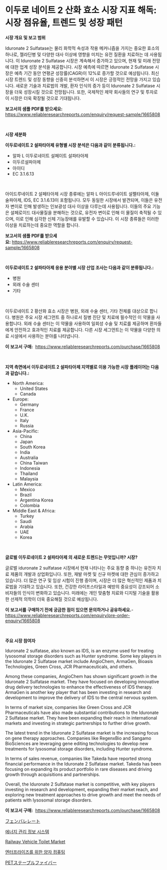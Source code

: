 <p><h1>이두로 네이트 2 산화 효소 시장 지표 해독: 시장 점유율, 트렌드 및 성장 패턴</h1></p><p><strong>시장 개요 및 보고 범위</strong></p>
<p><p>Iduronate 2 Sulfatase는 물리 화학적 속성과 작용 메커니즘을 가지는 중요한 효소의 하나로, 젤라딘병 및 다양한 대사 이상에 영향을 미치는 유전 질환을 치료하는 데 사용됩니다. 이 Iduronate 2 Sulfatase 시장은 계속해서 증가하고 있으며, 현재 및 미래 전망에 대한 업계 성장 분석을 제공합니다. 시장 예측에 따르면 Iduronate 2 Sulfatase 시장은 예측 기간 동안 연평균 성장률(CAGR)이 12%로 증가할 것으로 예상됩니다. 최신 시장 트렌드 및 성장 동향을 신중히 분석하면서 이 시장은 긍정적인 전망을 가지고 있습니다. 새로운 기술과 치료법의 개발, 환자 인식의 증가 등이 Iduronate 2 Sulfatase 시장을 더욱 성장시킬 것으로 전망됩니다. 또한, 국제적인 제약 회사들의 연구 및 투자로 이 시장은 더욱 확장될 것으로 기대됩니다.</p></p>
<p><strong>보고서의 샘플 PDF를 받으세요:</strong> <a href="https://www.reliableresearchreports.com/enquiry/request-sample/1665808">https://www.reliableresearchreports.com/enquiry/request-sample/1665808</a></p>
<p>&nbsp;</p>
<p><strong>시장 세분화</strong></p>
<p><strong>이두로네이트 2 설파타아제 유형별 시장 분석은 다음과 같이 분류됩니다.:</strong></p>
<p><ul><li>알파 L 이두로네이트 설페이트 설파타아제</li><li>이두르설파아제</li><li>아이디</li><li>EC 3.1.6.13</li></ul></p>
<p>&nbsp;</p>
<p><p>아이드루네이트 2 설페타아제 시장 종류에는 알파 L 아이드루네이트 설펠타아제, 이둘술파아제, IDS, EC 3.1.6.13이 포함됩니다. 모두 동일한 시장에서 발견되며, 이들은 유전자 변이로 인해 발생하는 인보광성 대사 이상을 다루는데 사용됩니다. 이들의 주요 기능은 설페로이드 대사물질을 분해하는 것으로, 유전자 변이로 인해 이 물질이 축적될 수 있으며, 이로 인해 심각한 신체 기능장애를 유발할 수 있습니다. 이 시장 종류들은 이러한 이상을 치료하는데 중요한 역할을 합니다.</p></p>
<p><strong>보고서의 샘플 PDF를 받으세요:</strong>&nbsp;<a href="https://www.reliableresearchreports.com/enquiry/request-sample/1665808">https://www.reliableresearchreports.com/enquiry/request-sample/1665808</a></p>
<p>&nbsp;</p>
<p><strong> 이두로네이트 2 설파타아제 응용 분야별 시장 산업 조사는 다음과 같이 분류됩니다.:</strong></p>
<p><ul><li>병원</li><li>외래 수술 센터</li><li>기타</li></ul></p>
<p>&nbsp;</p>
<p><p>이두로네이트 2 황산화 효소 시장은 병원, 외래 수술 센터, 기타 전체를 대상으로 합니다. 병원은 주요 시장 세그먼트 중 하나로서 질병 진단 및 치료에 필수적인 이 약물을 사용합니다. 외래 수술 센터는 이 약물을 사용하여 일회성 수술 및 치료를 제공하며 환자들에게 안전하고 효과적인 치료를 제공합니다. 다른 시장 세그먼트는 이 약물을 다양한 의료 시설에서 사용하는 분야를 나타냅니다.</p></p>
<p><strong>이 보고서 구매:</strong>&nbsp; <a href="https://www.reliableresearchreports.com/purchase/1665808">https://www.reliableresearchreports.com/purchase/1665808</a></p>
<p>&nbsp;</p>
<p><strong>지역 측면에서 이두로네이트 2 설파타아제 지역별로 이용 가능한 시장 플레이어는 다음과 같습니다.:</strong></p>
<p><ul>
    <li>
        North America:
        <ul>
            <li>United States</li>
            <li>Canada</li>
        </ul>
    </li>
    <li>
        Europe:
        <ul>
            <li>Germany</li>
            <li>France</li>
            <li>U.K.</li>
            <li>Italy</li>
            <li>Russia</li>
        </ul>
    </li>
    <li>
        Asia-Pacific:
        <ul>
            <li>China</li>
            <li>Japan</li>
            <li>South Korea</li>
            <li>India</li>
            <li>Australia</li>
            <li>China Taiwan</li>
            <li>Indonesia</li>
            <li>Thailand</li>
            <li>Malaysia</li>
        </ul>
    </li>
    <li>
        Latin America:
        <ul>
            <li>Mexico</li>
            <li>Brazil</li>
            <li>Argentina Korea</li>
            <li>Colombia</li>
        </ul>
    </li>
    <li>
        Middle East & Africa:
        <ul>
            <li>Turkey</li>
            <li>Saudi</li>
            <li>Arabia</li>
            <li>UAE</li>
            <li>Korea</li>
        </ul>
    </li>
    </ul></p>
<p>&nbsp;</p>
<p><strong>글로벌 이두로네이트 2 설파타아제 의 새로운 트렌드는 무엇입니까? 시장?</strong></p>
<p><p>글로벌 iduronate 2 sulfatase 시장에서 현재 나타나는 주요 동향 중 하나는 유전자 치료 제품의 개발과 상업화입니다. 또한, 재발 마켓 및 신규 마켓에 대한 관심이 증가하고 있습니다. 더 많은 연구 및 임상 시험이 진행 중이며, 시장은 더 많은 혁신적인 제품과 치료법을 기대하고 있습니다. 또한, 건강한 라이프스타일과 예방의 중요성이 강조되어 소비자들의 인식이 변화하고 있습니다. 미래에는 개인 맞춤형 치료와 디지털 기술을 활용한 선제적 의학이 더욱 중요해질 것으로 예상됩니다.</p></p>
<p><strong>이 보고서를 구매하기 전에 궁금한 점이 있으면 문의하거나 공유하세요.</strong>- <a href="https://www.reliableresearchreports.com/enquiry/pre-order-enquiry/1665808">https://www.reliableresearchreports.com/enquiry/pre-order-enquiry/1665808</a></p>
<p>&nbsp;</p>
<p><strong>주요 시장 참여자</strong></p>
<p><p>Iduronate 2 sulfatase, also known as IDS, is an enzyme used for treating lysosomal storage disorders such as Hunter syndrome. Some key players in the Iduronate 2 Sulfatase market include AngioChem, ArmaGen, Bioasis Technologies, Green Cross, JCR Pharmaceuticals, and others.</p><p>Among these companies, AngioChem has shown significant growth in the Iduronate 2 Sulfatase market. They have focused on developing innovative drug delivery technologies to enhance the effectiveness of IDS therapy. ArmaGen is another key player that has been investing in research and development to improve the delivery of IDS to the central nervous system.</p><p>In terms of market size, companies like Green Cross and JCR Pharmaceuticals have also made substantial contributions to the Iduronate 2 Sulfatase market. They have been expanding their reach in international markets and investing in strategic partnerships to further drive growth.</p><p>The latest trend in the Iduronate 2 Sulfatase market is the increasing focus on gene therapy approaches. Companies like RegenxBio and Sangamo BioSciences are leveraging gene editing technologies to develop new treatments for lysosomal storage disorders, including Hunter syndrome.</p><p>In terms of sales revenue, companies like Takeda have reported strong financial performance in the Iduronate 2 Sulfatase market. Takeda has been focusing on expanding its product portfolio in rare diseases and driving growth through acquisitions and partnerships.</p><p>Overall, the Iduronate 2 Sulfatase market is competitive, with key players investing in research and development, expanding their market reach, and exploring new treatment approaches to drive growth and meet the needs of patients with lysosomal storage disorders.</p></p>
<p><strong>이 보고서 구매:</strong>&nbsp;&nbsp;<a href="https://www.reliableresearchreports.com/purchase/1665808">https://www.reliableresearchreports.com/purchase/1665808</a></p>
<p><p><a href="https://medium.com/@elishelacruz56456/%E3%83%95%E3%82%A7%E3%83%B3%E3%83%90%E3%83%AC%E3%83%BC%E3%83%88%E5%B8%82%E5%A0%B4%E3%82%B7%E3%82%A7%E3%82%A2%E3%81%AE%E5%A4%89%E5%8C%96%E3%81%A8%E5%B8%82%E5%A0%B4%E6%88%90%E9%95%B7%E3%81%AE%E3%83%88%E3%83%AC%E3%83%B3%E3%83%892024%E5%B9%B4%E3%81%8B%E3%82%892031%E5%B9%B4%E3%81%BE%E3%81%A7-6b430cb9b308">フェンバレレート</a></p><p><a href="https://github.com/darrellockm3ytan895656/Market-Research-Report-List-1/blob/main/737259714956.md">에너지 관리 정보 시스템</a></p><p><a href="https://issuu.com/reportprime-2/docs/railway-vehicle-toilet-market-size-2030.pptx">Railway Vehicle Toilet Market</a></p><p><a href="https://github.com/oajzkywllm460/Market-Research-Report-List-1/blob/main/652410214957.md">엔터프라이즈를 위한 양자 컴퓨팅</a></p><p><a href="https://medium.com/@frankfurter35566/%E3%83%9A%E3%83%83%E3%83%88%E3%82%B9%E3%83%86%E3%83%BC%E3%83%97%E3%83%AB%E3%83%95%E3%82%A1%E3%82%A4%E3%83%90%E3%83%BC%E3%83%9E%E3%83%BC%E3%82%B1%E3%83%83%E3%83%88%E5%B1%95%E6%9C%9B-%E6%A5%AD%E7%95%8C%E6%A6%82%E8%A6%81%E3%81%A8%E4%BA%88%E6%B8%AC-2024%E5%B9%B4%E3%81%8B%E3%82%892031%E5%B9%B4-67243cfb5a00">PETステープルファイバー</a></p></p>
